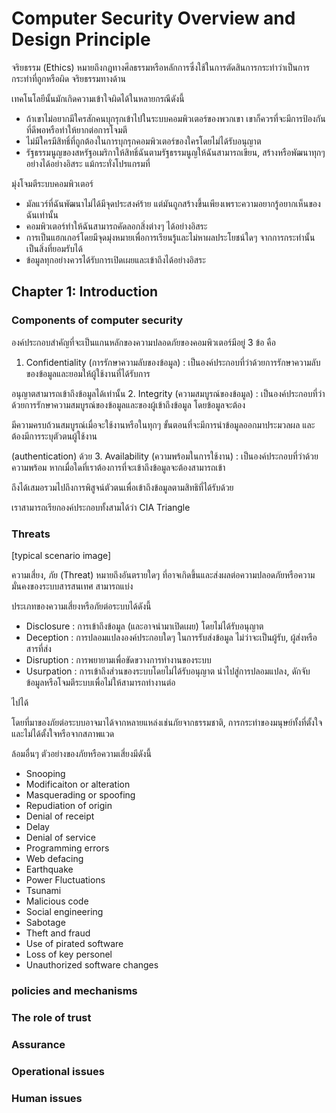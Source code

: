 # Computer Security Overview and Design Principle

จริยธรรม (Ethics) หมายถึงกฎทางศีลธรรมหรือหลักการซึ่งใช้ในการตัดสินการกระทำว่าเป็นการกระทำที่ถูกหรือผิด จริยธรรมทางด้าน

เทคโนโลยีนั้นมักเกิดความเข้าใจผิดได้ในหลายกรณีดังนี้

- ถ้าเขาไม่อยากมีใครสักคนบุกรุกเข้าไปในระบบคอมพิวเตอร์ของพวกเขา เขาก็ควรที่จะมีการป้องกันที่ดีพอหรือทำให้ยากต่อการโจมตี
- ไม่มีใครมีสิทธิ์ที่ถูกต้องในการบุกรุกคอมพิวเตอร์ของใครโดยไม่ได้รับอนุญาต
- รัฐธรรมนูญของสหรัฐอเมริกาให้สิทธิ์ฉันตามรัฐธรรมนูญให้ฉันสามารถเขียน, สร้างหรือพัฒนาทุกๆ อย่างได้อย่างอิสระ แม้กระทั่งโปรแกรมที่

มุ่งโจมตีระบบคอมพิวเตอร์
- มัลแวร์ที่ฉันพัฒนาไม่ได้มีจุดประสงค์ร้าย แต่มันถูกสร้างขึ้นเพียงเพราะความอยากรู้อยากเห็นของฉันเท่านั้น
- คอมพิวเตอร์ทำให้ฉันสามารถคัดลอกสิ่งต่างๆ ได้อย่างอิสระ
- การเป็นแฮกเกอร์โดยมีจุดมุ่งหมายเพื่อการเรียนรู้และไม่หาผลประโยชน์ใดๆ จากการกระทำนั้นเป็นสิ่งที่ยอมรับได้
- ข้อมูลทุกอย่างควรได้รับการเปิดเผยและเข้าถึงได้อย่างอิสระ

## Chapter 1: Introduction

### Components of computer security

องค์ประกอบสำคัญที่จะเป็นแกนหลักของความปลอดภัยของคอมพิวเตอร์มีอยู่ 3 ข้อ คือ

1. Confidentiality (การรักษาความลับของข้อมูล) : เป็นองค์ประกอบที่ว่าด้วยการรักษาความลับของข้อมูลและยอมให้ผู้ใช้งานที่ได้รับการ

อนุญาตสามารถเข้าถึงข้อมูลได้เท่านั้น
2. Integrity (ความสมบูรณ์ของข้อมูล) : เป็นองค์ประกอบที่ว่าด้วยการรักษาความสมบูรณ์ของข้อมูลและของผู้เข้าถึงข้อมูล โดยข้อมูลจะต้อง

มีความครบถ้วนสมบูรณ์เมื่อจะใช้งานหรือในทุกๆ ขั้นตอนที่จะมีการนำข้อมูลออกมาประมวลผล และต้องมีการระบุตัวตนผู้ใช้งาน 

(authentication) ด้วย
3. Availability (ความพร้อมในการใช้งาน) : เป็นองค์ประกอบที่ว่าด้วยความพร้อม หากเมื่อใดที่เราต้องการที่จะเข้าถึงข้อมูลจะต้องสามารถเข้า

ถึงได้เสมอรวมไปถึงการพิสูจน์ตัวตนเพื่อเข้าถึงข้อมูลตามสิทธิที่ได้รับด้วย

เราสามารถเรียกองค์ประกอบทั้งสามได้ว่า CIA Triangle

### Threats

[typical scenario image]

ความเสี่ยง, ภัย (Threat) หมายถึงอันตรายใดๆ ที่อาจเกิดขึ้นและส่งผลต่อความปลอดภัยหรือความมั่นคงของระบบสารสนเทศ สามารถแบ่ง

ประเภทของความเสี่ยงหรือภัยต่อระบบได้ดังนี้

- Disclosure : การเข้าถึงข้อมูล (และอาจนำมาเปิดเผย) โดยไม่ได้รับอนุญาต
- Deception : การปลอมแปลงองค์ประกอบใดๆ ในการรับส่งข้อมูล ไม่ว่าจะเป็นผู้รับ, ผู้ส่งหรือสารที่ส่ง
- Disruption : การพยายามเพื่อขัดขวางการทำงานของระบบ
- Usurpation : การเข้าถึงส่วนของระบบโดยไม่ได้รับอนุญาต นำไปสู่การปลอมแปลง, ดักจับข้อมูลหรือโจมตีระบบเพื่อไม่ให้สามารถทำงานต่อ

ไปได้

โดยที่มาของภัยต่อระบบอาจมาได้จากหลายแหล่งเช่นภัยจากธรรมชาติ, การกระทำของมนุษย์ทั้งที่ตั้งใจและไม่ได้ตั้งใจหรือจากสภาพแวด

ล้อมอื่นๆ ตัวอย่างของภัยหรือความเสี่ยงมีดังนี้

- Snooping
- Modificaiton or alteration
- Masquerading or spoofing
- Repudiation of origin
- Denial of receipt
- Delay
- Denial of service
- Programming errors
- Web defacing
- Earthquake
- Power Fluctuations
- Tsunami
- Malicious code
- Social engineering
- Sabotage
- Theft and fraud
- Use of pirated software
- Loss of key personel
- Unauthorized software changes 

### policies and mechanisms

### The role of trust

### Assurance

### Operational issues

### Human issues
